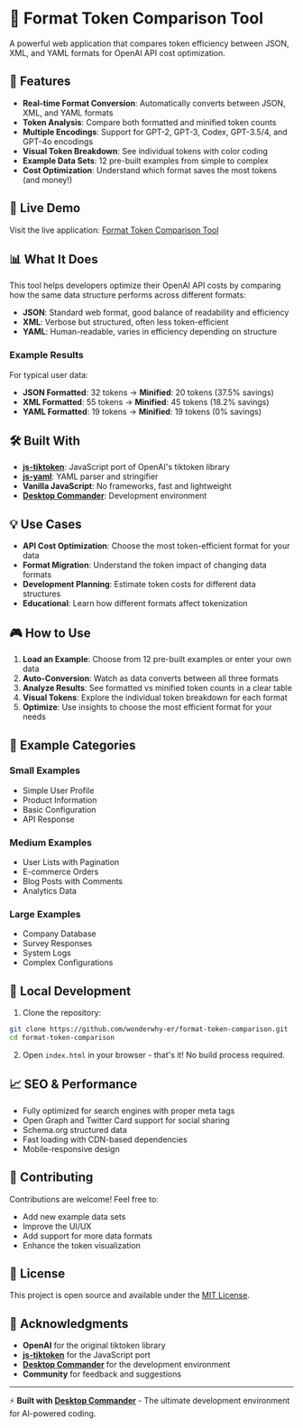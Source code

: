 # 🔢 Format Token Comparison Tool

A powerful web application that compares token efficiency between JSON, XML, and YAML formats for OpenAI API cost optimization.

## 🎯 Features

- **Real-time Format Conversion**: Automatically converts between JSON, XML, and YAML formats
- **Token Analysis**: Compare both formatted and minified token counts
- **Multiple Encodings**: Support for GPT-2, GPT-3, Codex, GPT-3.5/4, and GPT-4o encodings
- **Visual Token Breakdown**: See individual tokens with color coding
- **Example Data Sets**: 12 pre-built examples from simple to complex
- **Cost Optimization**: Understand which format saves the most tokens (and money!)

## 🚀 Live Demo

Visit the live application: [Format Token Comparison Tool](https://wonderwhy-er.github.io/format-token-comparison/)

## 📊 What It Does

This tool helps developers optimize their OpenAI API costs by comparing how the same data structure performs across different formats:

- **JSON**: Standard web format, good balance of readability and efficiency
- **XML**: Verbose but structured, often less token-efficient
- **YAML**: Human-readable, varies in efficiency depending on structure

### Example Results
For typical user data:
- **JSON Formatted**: 32 tokens → **Minified**: 20 tokens (37.5% savings)
- **XML Formatted**: 55 tokens → **Minified**: 45 tokens (18.2% savings)  
- **YAML Formatted**: 19 tokens → **Minified**: 19 tokens (0% savings)

## 🛠️ Built With

- **[js-tiktoken](https://github.com/dqbd/tiktoken)**: JavaScript port of OpenAI's tiktoken library
- **[js-yaml](https://github.com/nodeca/js-yaml)**: YAML parser and stringifier
- **Vanilla JavaScript**: No frameworks, fast and lightweight
- **[Desktop Commander](https://desktopcommander.app/)**: Development environment

## 💡 Use Cases

- **API Cost Optimization**: Choose the most token-efficient format for your data
- **Format Migration**: Understand the token impact of changing data formats
- **Development Planning**: Estimate token costs for different data structures
- **Educational**: Learn how different formats affect tokenization

## 🎮 How to Use

1. **Load an Example**: Choose from 12 pre-built examples or enter your own data
2. **Auto-Conversion**: Watch as data converts between all three formats
3. **Analyze Results**: See formatted vs minified token counts in a clear table
4. **Visual Tokens**: Explore the individual token breakdown for each format
5. **Optimize**: Use insights to choose the most efficient format for your needs

## 📁 Example Categories

### Small Examples
- Simple User Profile
- Product Information
- Basic Configuration
- API Response

### Medium Examples
- User Lists with Pagination
- E-commerce Orders
- Blog Posts with Comments
- Analytics Data

### Large Examples
- Company Database
- Survey Responses
- System Logs
- Complex Configurations

## 🔧 Local Development

1. Clone the repository:
```bash
git clone https://github.com/wonderwhy-er/format-token-comparison.git
cd format-token-comparison
```

2. Open `index.html` in your browser - that's it! No build process required.

## 📈 SEO & Performance

- Fully optimized for search engines with proper meta tags
- Open Graph and Twitter Card support for social sharing
- Schema.org structured data
- Fast loading with CDN-based dependencies
- Mobile-responsive design

## 🤝 Contributing

Contributions are welcome! Feel free to:
- Add new example data sets
- Improve the UI/UX
- Add support for more data formats
- Enhance the token visualization

## 📄 License

This project is open source and available under the [MIT License](LICENSE).

## 🙏 Acknowledgments

- **OpenAI** for the original tiktoken library
- **[js-tiktoken](https://github.com/dqbd/tiktoken)** for the JavaScript port
- **[Desktop Commander](https://desktopcommander.app/)** for the development environment
- **Community** for feedback and suggestions

---

⚡ **Built with [Desktop Commander](https://desktopcommander.app/)** - The ultimate development environment for AI-powered coding.
